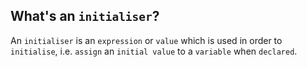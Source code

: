 What's an `initialiser`?
---
An `initialiser` is an `expression` or `value` which is used in order to `initialise`, i.e. `assign` an `initial value` to a `variable` when `declared`.